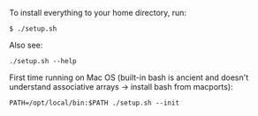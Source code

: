 To install everything to your home directory, run:
```
$ ./setup.sh
```

Also see:
```
./setup.sh --help
```

First time running on Mac OS (built-in bash is ancient and doesn't understand associative arrays -> install bash from macports):
```
PATH=/opt/local/bin:$PATH ./setup.sh --init
```
